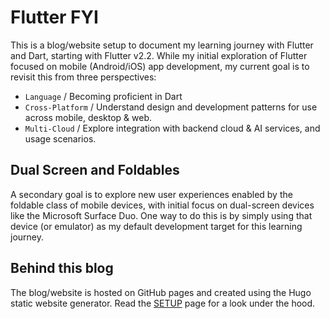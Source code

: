 # Flutter FYI

This is a blog/website setup to document my learning journey with Flutter and Dart, starting with Flutter v2.2. While my initial exploration of Flutter focused on mobile (Android/iOS) app development, my current goal is to revisit this from three perspectives:

 * `Language` / Becoming proficient in Dart
 * `Cross-Platform` / Understand design and development patterns for use across mobile, desktop & web.
 * `Multi-Cloud` / Explore integration with backend cloud & AI services, and usage scenarios.

 ## Dual Screen and Foldables

 A secondary goal is to explore new user experiences enabled by the foldable class of mobile devices, with initial focus on dual-screen devices like the Microsoft Surface Duo. One way to do this is by simply using that device (or emulator) as my default development target for this learning journey.

 ## Behind this blog

 The blog/website is hosted on GitHub pages and created using the Hugo static website generator. Read the [SETUP](SETUP.md) page for a look under the hood.